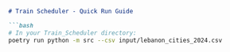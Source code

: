 ```markdown
# Train Scheduler - Quick Run Guide

```bash
# In your Train_Scheduler directory:
poetry run python -m src --csv input/lebanon_cities_2024.csv
```

